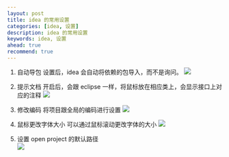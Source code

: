 ```yaml
---
layout: post  
title: idea 的常用设置  
categories: [idea, 设置]  
description: idea 的常用设置  
keywords: idea, 设置  
ahead: true  
recommend: true  
---
```


1. 自动导包
设置后，idea 会自动将依赖的包导入，而不是询问。
![](https://taojintianxia.github.io/images/posts/ide/idea/settings/auto_import.jpg)

2. 提示文档
开启后，会跟 eclipse 一样，将鼠标放在相应类上，会显示接口上对应的注释
![](https://taojintianxia.github.io/images/posts/ide/idea/settings/show_quick.jpg)

3. 修改编码
将项目跟全局的编码进行设置
![](https://taojintianxia.github.io/images/posts/ide/idea/settings/file_coding.jpg)

4. 鼠标更改字体大小
可以通过鼠标滚动更改字体的大小
![](https://taojintianxia.github.io/images/posts/ide/idea/settings/zoom_font_size.jpg)

5. 设置 open project 的默认路径  
![](https://taojintianxia.github.io/images/posts/ide/idea/settings/idea_default_open_path.png)


